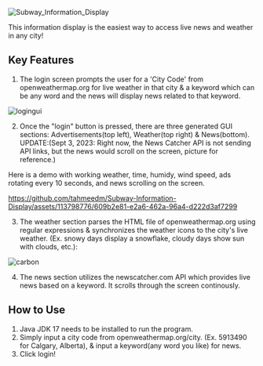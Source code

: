 
![Subway_Information_Display](https://github.com/tahmeedm/Subway-Information-Display/assets/113798776/39f3656c-84f8-4846-8a75-5338889ff7e2)

This information display is the easiest way to access live news and weather in any city!

## Key Features
1. The login screen prompts the user for a 'City Code' from openweathermap.org for live weather in that city & a keyword which can be any word and the news will display news related to that keyword.
   
![logingui](https://github.com/tahmeedm/Subway-Information-Display/assets/113798776/7a1a4051-0992-4d9d-be1b-bfbe8fa6bf1e)

2. Once the "login" button is pressed, there are three generated GUI sections: Advertisements(top left), Weather(top right) &  News(bottom). UPDATE:(Sept 3, 2023: Right now, the News Catcher API is not sending API links, but the news would scroll on the screen, picture for reference.)


Here is a demo with working weather, time, humidy, wind speed, ads rotating every 10 seconds, and news scrolling on the screen.

https://github.com/tahmeedm/Subway-Information-Display/assets/113798776/609b2e81-e2a6-462a-96a4-d222d3af7299

3. The weather section parses the HTML file of openweathermap.org using regular expressions & synchronizes the weather icons to the city's live weather. (Ex. snowy days display a snowflake, cloudy days show sun with clouds, etc.):

![carbon](https://github.com/tahmeedm/Subway-Information-Display/assets/113798776/e6347897-04e4-45d0-8529-fa43fd2b0f64)

4. The news section utilizes the newscatcher.com API which provides live news based on a keyword. It scrolls through the screen continously.


## How to Use
1. Java JDK 17 needs to be installed to run the program.
2. Simply input a city code from openweathermap.org/city. (Ex. 5913490 for Calgary, Alberta), & input a keyword(any word you like) for news.
3. Click login!
